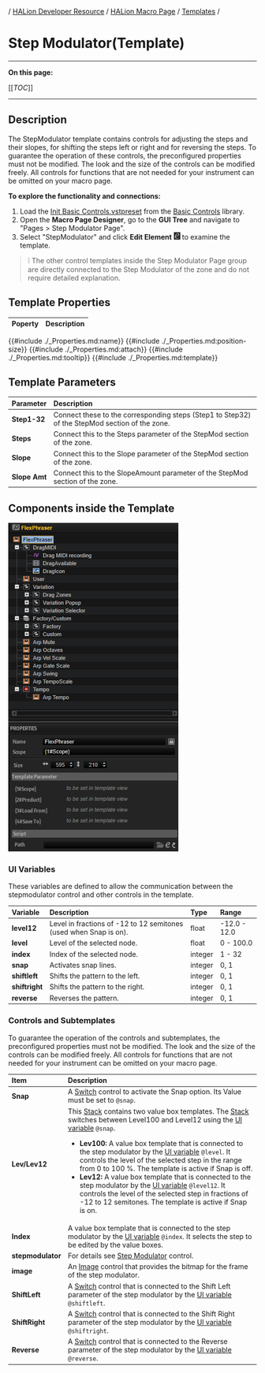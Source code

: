 / [HALion Developer Resource](../../HALion-Developer-Resource.md) / [HALion Macro Page](./HALion-Macro-Page.md) / [Templates](./Templates.md) /

# Step Modulator(Template)

---

**On this page:**

[[_TOC_]]

---

## Description

The StepModulator template contains controls for adjusting the steps and their slopes, for shifting the steps left or right and for reversing the steps. To guarantee the operation of these controls, the preconfigured properties must not be modified. The look and the size of the controls can be modified freely. All controls for functions that are not needed for your instrument can be omitted on your macro page.

**To explore the functionality and connections:**

1. Load the [Init Basic Controls.vstpreset](../vstpresets/Init%20Basic%20Controls.vstpreset) from the [Basic Controls](./Exploring-Templates.md#basic-controls) library.
2. Open the **Macro Page Designer**, go to the **GUI Tree** and navigate to "Pages > Step Modulator Page". 
3. Select "StepModulator" and click **Edit Element** ![Edit Element](../images/EditElement.PNG) to examine the template.

>&#10069; The other control templates inside the Step Modulator Page group are directly connected to the Step Modulator of the zone and do not require detailed explanation.

## Template Properties

|Poperty|Description|
|:-|:-|
{{#include ./_Properties.md:name}}
{{#include ./_Properties.md:position-size}}
{{#include ./_Properties.md:attach}}
{{#include ./_Properties.md:tooltip}}
{{#include ./_Properties.md:template}}

## Template Parameters

|Parameter|Description|
|:-|:-|
|**Step1-32**|Connect these to the corresponding steps (Step1 to Step32) of the StepMod section of the zone.|
|**Steps**|Connect this to the Steps parameter of the StepMod section of the zone.|
|**Slope**|Connect this to the Slope parameter of the StepMod section of the zone.|
|**Slope Amt**|Connect this to the SlopeAmount parameter of the StepMod section of the zone.|

## Components inside the Template

![FlexPhraser Template](../images/FlexPhraser-Template.PNG)

### UI Variables

These variables are defined to allow the communication between the stepmodulator control and other controls in the template.

|Variable|Description|Type|Range|
|:-|:-|:-|:-|
|**level12**|Level in fractions of -12 to 12 semitones (used when Snap is on).|float|-12.0 - 12.0|
|**level**|Level of the selected node.|float|0 - 100.0|
|**index**|Index of the selected node.|integer|1 - 32|
|**snap**|Activates snap lines.|integer|0, 1|
|**shiftleft**|Shifts the pattern to the left.|integer|	0, 1|
|**shiftright**|Shifts the pattern to the right.|integer|0, 1|
|**reverse**|Reverses the pattern.|integer|0, 1|

### Controls and Subtemplates

To guarantee the operation of the controls and subtemplates, the preconfigured properties must not be modified. The look and the size of the controls can be modified freely. All controls for functions that are not needed for your instrument can be omitted on your macro page.

|Item|Description|
|:-|:-|
|**Snap**|A [Switch](./Switch.md) control to activate the Snap option. Its Value must be set to ``@snap``.|
|**Lev/Lev12**|This [Stack](./Stack.md) contains two value box templates. The [Stack](./Stack.md) switches between Level100 and Level12 using the [UI variable](#ui-variables) ``@snap``.<ul><li>**Lev100:** A value box template that is connected to the step modulator by the [UI variable](#ui-variables) ``@level``. It controls the level of the selected step in the range from 0 to 100 %. The template is active if Snap is off.</li><li>**Lev12:** A value box template that is connected to the step modulator by the [UI variable](#ui-variables) ``@level12``. It controls the level of the selected step in fractions of -12 to 12 semitones. The template is active if Snap is on.</li></ul>|
|**Index**|A value box template that is connected to the step modulator by the [UI variable](#ui-variables) ``@index``. It selects the step to be edited by the value boxes.|
|**stepmodulator**|For details see [Step Modulator](./Step-Modulator.md) control.|
|**image**|An [Image](./Image.md) control that provides the bitmap for the frame of the step modulator.|
|**ShiftLeft**|A [Switch](./Switch.md) control that is connected to the Shift Left parameter of the step modulator by the [UI variable](#ui-variables) ``@shiftleft``.|
|**ShiftRight**|A [Switch](./Switch.md) control that is connected to the Shift Right parameter of the step modulator by the [UI variable](#ui-variables) ``@shiftright``.|
|**Reverse**|A [Switch](./Switch.md) control that is connected to the Reverse parameter of the step modulator by the [UI variable](#ui-variables) ``@reverse``.|
